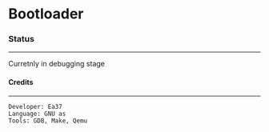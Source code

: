 # Bootloader

### Status
---
Curretnly in debugging stage

#### Credits
---
```
Developer: Ea37
Language: GNU as
Tools: GDB, Make, Qemu
```
